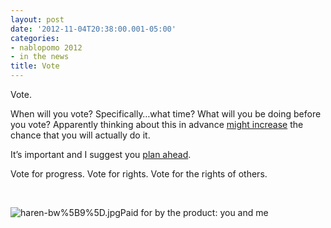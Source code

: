 ```yaml
---
layout: post
date: '2012-11-04T20:38:00.001-05:00'
categories:
- nablopomo 2012
- in the news
title: Vote
---
```



Vote. 

When will you vote? Specifically…what time? What will you be doing before you vote? Apparently thinking about this in advance [might increase](http://www.npr.org/2012/07/16/156571493/can-science-plant-brain-seeds-that-make-you-vote) the chance that you will actually do it.

It’s important and I suggest you [plan ahead](https://www.google.com/elections/ed/us/vote).

Vote for progress. Vote for rights. Vote for the rights of others. 

&#160;

![haren-bw%5B9%5D.jpg](/assets/2012/haren-bw%5B9%5D.jpg)Paid for by the product: you and me